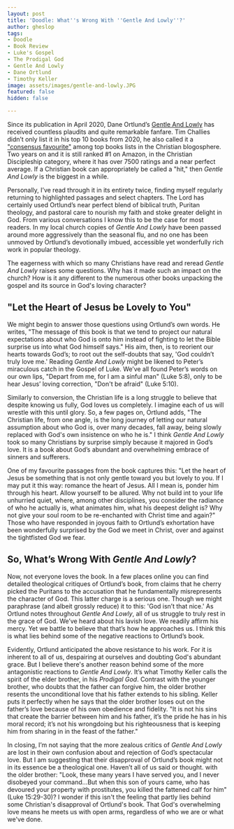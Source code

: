 ```yaml
---
layout: post
title: 'Doodle: What''s Wrong With ''Gentle And Lowly''?'
author: gheslop
tags:
- Doodle
- Book Review
- Luke's Gospel
- The Prodigal God
- Gentle And Lowly
- Dane Ortlund
- Timothy Keller
image: assets/images/gentle-and-lowly.JPG
featured: false
hidden: false

---
```

Since its publication in April 2020, Dane Ortlund’s [Gentle And Lowly](https://africa.thegospelcoalition.org/reviews/come-and-rest-in-christs-love-gentle-and-lowly/ "Book Review at TGCA") has received countless plaudits and quite remarkable fanfare. Tim Challies didn’t only list it in his top 10 books from 2020, he also called it a ["consensus favourite"](https://www.challies.com/resources/the-consensus-best-books-of-2020/ "Best Books from 2020") among top books lists in the Christian blogosphere. Two years on and it is still ranked #1 on Amazon, in the Christian Discipleship category, where it has over 7500 ratings and a near perfect average. If a Christian book can appropriately be called a "hit," then _Gentle And Lowly_ is the biggest in a while.

Personally, I’ve read through it in its entirety twice, finding myself regularly returning to highlighted passages and select chapters. The Lord has certainly used Ortlund’s near perfect blend of biblical truth, Puritan theology, and pastoral care to nourish my faith and stoke greater delight in God. From various conversations I know this to be the case for most readers. In my local church copies of _Gentle And Lowly_ have been passed around more aggressively than the seasonal flu, and no one has been unmoved by Ortlund’s devotionally imbued, accessible yet wonderfully rich work in popular theology.

The eagerness with which so many Christians have read and reread _Gentle And Lowly_ raises some questions. Why has it made such an impact on the church? How is it any different to the numerous other books unpacking the gospel and its source in God's loving character?

## "Let the Heart of Jesus be Lovely to You"

We might begin to answer those questions using Ortlund’s own words. He writes, "The message of this book is that we tend to project our natural expectations about who God is onto him instead of fighting to let the Bible surprise us into what God himself says." His aim, then, is to reorient our hearts towards God’s; to root out the self-doubts that say, 'God couldn’t truly love me.' Reading _Gentle And Lowly_ might be likened to Peter’s miraculous catch in the Gospel of Luke. We’ve all found Peter’s words on our own lips, "Depart from me, for I am a sinful man" (Luke 5:8), only to be hear Jesus’ loving correction, "Don't be afraid" (Luke 5:10).

Similarly to conversion, the Christian life is a long struggle to believe that despite knowing us fully, God loves us completely. I imagine each of us will wrestle with this until glory. So, a few pages on, Ortlund adds, "The Christian life, from one angle, is the long journey of letting our natural assumption about who God is, over many decades, fall away, being slowly replaced with God's own insistence on who he is." I think _Gentle And Lowly_ took so many Christians by surprise simply because it majored in God’s love. It is a book about God’s abundant and overwhelming embrace of sinners and sufferers.

One of my favourite passages from the book captures this: "Let the heart of Jesus be something that is not only gentle toward you but lovely to you. If I may put it this way: romance the heart of Jesus. All I mean is, ponder him through his heart. Allow yourself to be allured. Why not build int to your life unhurried quiet, where, among other disciplines, you consider the radiance of who he actually is, what animates him, what his deepest delight is? Why not give your soul room to be re-enchanted with Christ time and again?" Those who have responded in joyous faith to Ortlund’s exhortation have been wonderfully surprised by the God we meet in Christ, over and against the tightfisted God we fear.

## So, What’s Wrong With _Gentle And Lowly_?

Now, not everyone loves the book. In a few places online you can find detailed theological critiques of Ortlund’s book, from claims that he cherry picked the Puritans to the accusation that he fundamentally misrepresents the character of God. This latter charge is a serious one. Though we might paraphrase (and albeit grossly reduce) it to this: 'God isn’t that nice.' As Ortlund notes throughout _Gentle And Lowly_, all of us struggle to truly rest in the grace of God. We’ve heard about his lavish love. We readily affirm his mercy. Yet we battle to believe that that’s how he approaches us. I think this is what lies behind some of the negative reactions to Ortlund’s book.

Evidently, Ortlund anticipated the above resistance to his work. For it is inherent to all of us, despairing at ourselves and doubting God's abundant grace. But I believe there's another reason behind some of the more antagonistic reactions to _Gentle And Lowly_. It’s what Timothy Keller calls the spirit of the elder brother, in his _Prodigal God_. Contrast with the younger brother, who doubts that the father can forgive him, the older brother resents the unconditional love that his father extends to his sibling. Keller puts it perfectly when he says that the older brother loses out on the father’s love because of his own obedience and fidelity. "It is not his sins that create the barrier between him and his father, it’s the pride he has in his moral record; it’s not his wrongdoing but his righteousness that is keeping him from sharing in in the feast of the father."

In closing, I’m not saying that the more zealous critics of _Gentle And Lowly_ are lost in their own confusion about and rejection of God’s spectacular love. But I am suggesting that their disapproval of Ortlund’s book might not in its essence be a theological one. Haven’t all of us said or thought. with the older brother: "Look, these many years I have served you, and I never disobeyed your command…But when this son of yours came, who has devoured your property with prostitutes, you killed the fattened calf for him" (Luke 15:29-30)? I wonder if this isn't the feeling that partly lies behind some Christian's disapproval of Ortlund's book. That God's overwhelming love means he meets us with open arms, regardless of who we are or what we've done.